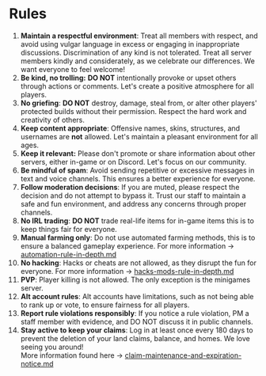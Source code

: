 # Rules

1. **Maintain a respectful environment**: Treat all members with respect, and avoid using vulgar language in excess or engaging in inappropriate discussions. Discrimination of any kind is not tolerated. Treat all server members kindly and considerately, as we celebrate our differences. We want everyone to feel welcome!
2. **Be kind, no trolling:** **DO NOT** intentionally provoke or upset others through actions or comments. Let's create a positive atmosphere for all players.
3. **No griefing**: **DO NOT** destroy, damage, steal from, or alter other players' protected builds without their permission. Respect the hard work and creativity of others.
4. **Keep content appropriate**: Offensive names, skins, structures, and usernames are **not** allowed. Let's maintain a pleasant environment for all ages.
5. **Keep it relevant:** Please don't promote or share information about other servers, either in-game or on Discord. Let's focus on our community.
6. **Be mindful of spam**: Avoid sending repetitive or excessive messages in text and voice channels. This ensures a better experience for everyone.
7. **Follow moderation decisions**: If you are muted, please respect the decision and do not attempt to bypass it. Trust our staff to maintain a safe and fun environment, and address any concerns through proper channels.
8. **No IRL trading**: **DO NOT** trade real-life items for in-game items this is to keep things fair for everyone.
9. **Manual farming only**: Do not use automated farming methods, this is to ensure a balanced gameplay experience. For more information -> [automation-rule-in-depth.md](automation-rule-in-depth.md "mention")
10. **No hacking**: Hacks or cheats are not allowed, as they disrupt the fun for everyone. For more information -> [hacks-mods-rule-in-depth.md](hacks-mods-rule-in-depth.md "mention")
11. **PVP**: Player killing is not allowed. The only exception is the minigames server.
12. **Alt account rules**: Alt accounts have limitations, such as not being able to rank up or vote, to ensure fairness for all players.
13. **Report rule violations responsibly**: If you notice a rule violation, PM a staff member with evidence, and DO NOT discuss it in public channels.
14. **Stay active to keep your claims**: Log in at least once every 180 days to prevent the deletion of your land claims, balance, and homes. We love seeing you around!\
    More information found here -> [claim-maintenance-and-expiration-notice.md](../land-claiming/claim-maintenance-and-expiration-notice.md "mention")


